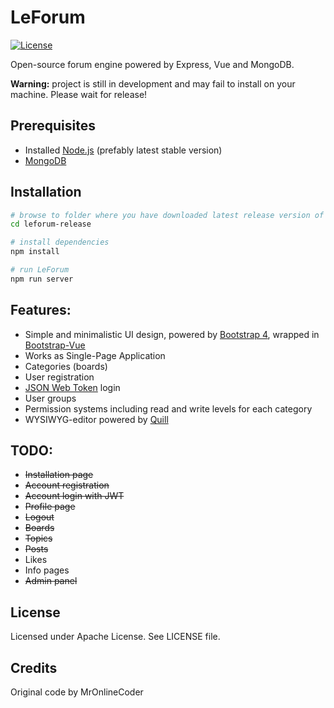 # LeForum

[![License](https://img.shields.io/badge/License-Apache%202.0-blue.svg)](https://opensource.org/licenses/Apache-2.0)

Open-source forum engine powered by Express, Vue and MongoDB.

**Warning:** project is still in development and may fail to install on your machine. Please wait for release!

## Prerequisites

* Installed [Node.js](https://nodejs.org/) (prefably latest stable version)
* [MongoDB](https://www.mongodb.com/download-center?jmp=nav#community)

## Installation

```bash
# browse to folder where you have downloaded latest release version of LeForum
cd leforum-release

# install dependencies
npm install

# run LeForum
npm run server
```

## Features:
* Simple and minimalistic UI design, powered by [Bootstrap 4](https://getbootstrap.com/), wrapped in [Bootstrap-Vue](https://bootstrap-vue.js.org/)
* Works as Single-Page Application
* Categories (boards)
* User registration
* [JSON Web Token](https://jwt.io/) login
* User groups
* Permission systems including read and write levels for each category
* WYSIWYG-editor powered by [Quill](https://quilljs.com)

## TODO:

* ~~Installation page~~
* ~~Account registration~~
* ~~Account login with JWT~~
* ~~Profile page~~
* ~~Logout~~
* ~~Boards~~
* ~~Topics~~
* ~~Posts~~
* Likes
* Info pages
* ~~Admin panel~~

## License

Licensed under Apache License. See LICENSE file.

## Credits

Original code by MrOnlineCoder

